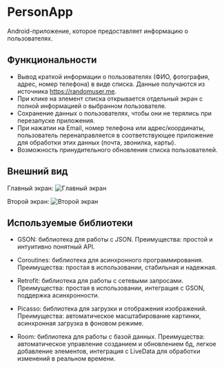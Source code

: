 # PersonApp

Android-приложение, которое предоставляет информацию о пользователях.

## Функциональности

- Вывод краткой информации о пользователях (ФИО, фотография, адрес, номер телефона) в виде списка. Данные получаются из источника https://randomuser.me.
- При клике на элемент списка открывается отдельный экран с полной информацией о выбранном пользователе.
- Сохранение данных о пользователях, чтобы они не терялись при перезапуске приложения.
- При нажатии на Email, номер телефона или адрес/координаты, пользователь перенаправляется в соответствующее приложение для обработки этих данных (почта, звонилка, карты).
- Возможность принудительного обновления списка пользователей.

## Внешний вид

Главный экран:
![Главный экран](https://github.com/TatyanaYarusova/PersonApp/assets/90791984/2fe0c25f-0660-42b5-ac44-5cc9fd937428)

Второй экран:
![Второй экран](https://github.com/TatyanaYarusova/PersonApp/assets/90791984/59bb5000-46a9-49eb-a163-1a95fec646d5)

## Используемые библиотеки

- GSON: библиотека для работы с JSON.
Преимущества: простой и интуитивно понятный API.
  
- Coroutines: библиотека для асинхронного программирования.
Преимущества: простая в использовании, стабильная и надежная.
  
- Retrofit: библиотека для работы с сетевыми запросами.
Преимущества: простая в использовании, интеграция с GSON, поддержка асинхронности.

- Picasso: библиотека для загрузки и отображения изображений.
Преимущества: автоматическое масштабирование картинки, асинхронная загрузка в фоновом режиме.

- Room: библиотека для работы с базой данных.
Преимущества: автоматическое управление созданием и обновлением бд, легкое добавление элементов, интеграция с LiveData для обработки изменений в реальном времени.
